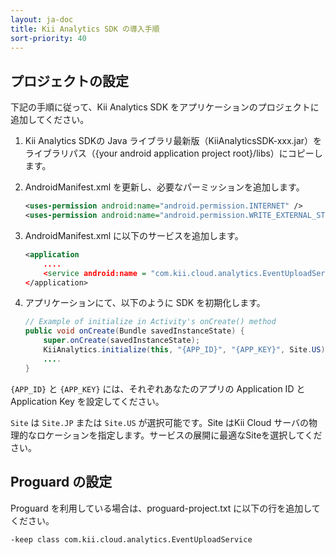 ```yaml
---
layout: ja-doc
title: Kii Analytics SDK の導入手順
sort-priority: 40
---
```

## プロジェクトの設定

下記の手順に従って、Kii Analytics SDK をアプリケーションのプロジェクトに追加してください。

1. Kii Analytics SDKの Java ライブラリ最新版（KiiAnalyticsSDK-xxx.jar）をライブラリパス（{your android application project root}/libs）にコピーします。
2. AndroidManifest.xml を更新し、必要なパーミッションを追加します。

    ```xml
    <uses-permission android:name="android.permission.INTERNET" />
    <uses-permission android:name="android.permission.WRITE_EXTERNAL_STORAGE" />
    ```

3. AndroidManifest.xml に以下のサービスを追加します。

    ```xml
    <application
        ....
        <service android:name = "com.kii.cloud.analytics.EventUploadService" />
    </application>
    ```

4. アプリケーションにて、以下のように SDK を初期化します。

    ```java
    // Example of initialize in Activity's onCreate() method 
    public void onCreate(Bundle savedInstanceState) { 
        super.onCreate(savedInstanceState); 
        KiiAnalytics.initialize(this, "{APP_ID}", "{APP_KEY}", Site.US);
        ....
    }
    ```

`{APP_ID}` と `{APP_KEY}` には、それぞれあなたのアプリの Application ID と Application Key を設定してください。

`Site` は `Site.JP` または `Site.US` が選択可能です。Site はKii Cloud サーバの物理的なロケーションを指定します。サービスの展開に最適なSiteを選択してください。

## Proguard の設定

Proguard を利用している場合は、proguard-project.txt に以下の行を追加してください。

```
-keep class com.kii.cloud.analytics.EventUploadService
```
